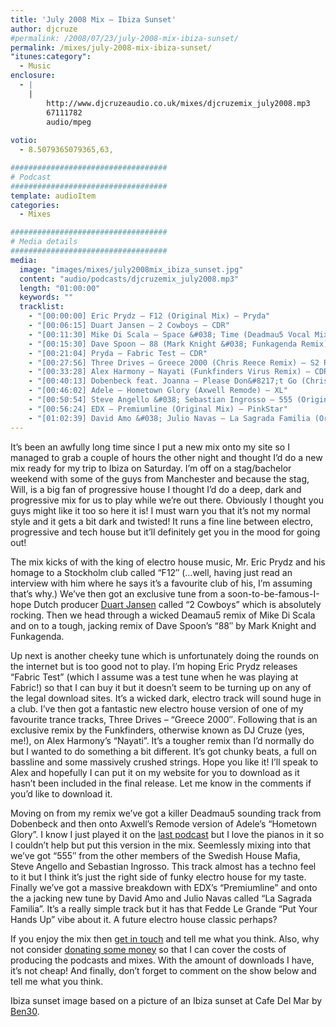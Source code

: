 ```yaml
---
title: 'July 2008 Mix – Ibiza Sunset'
author: djcruze
#permalink: /2008/07/23/july-2008-mix-ibiza-sunset/
permalink: /mixes/july-2008-mix-ibiza-sunset/
"itunes:category":
  - Music
enclosure:
  - |
    |
        http://www.djcruzeaudio.co.uk/mixes/djcruzemix_july2008.mp3
        67111782
        audio/mpeg
        
votio:
  - 8.5079365079365,63,

###################################
# Podcast
###################################
template: audioItem
categories:
  - Mixes

###################################
# Media details
###################################
media:
  image: "images/mixes/july2008mix_ibiza_sunset.jpg"
  content: "audio/podcasts/djcruzemix_july2008.mp3"
  length: "01:00:00"
  keywords: ""
  tracklist:
    - "[00:00:00] Eric Prydz – F12 (Original Mix) – Pryda"
    - "[00:06:15] Duart Jansen – 2 Cowboys – CDR"
    - "[00:11:30] Mike Di Scala – Space &#038; Time (Deadmau5 Vocal Mix) – 3Beat Blue"
    - "[00:15:30] Dave Spoon – 88 (Mark Knight &#038; Funkagenda Remix) – Toolroom Records"
    - "[00:21:04] Pryda – Fabric Test – CDR"
    - "[00:27:56] Three Drives – Greece 2000 (Chris Reece Remix) – S2 Records"
    - "[00:33:28] Alex Harmony – Nayati (Funkfinders Virus Remix) – CDR"
    - "[00:40:13] Dobenbeck feat. Joanna – Please Don&#8217;t Go (Chris Reece Too Late Remix) – Sirup Music"
    - "[00:46:02] Adele – Hometown Glory (Axwell Remode) – XL"
    - "[00:50:54] Steve Angello &#038; Sebastian Ingrosso – 555 (Original Mix) – Refune"
    - "[00:56:24] EDX – Premiumline (Original Mix) – PinkStar"
    - "[01:02:39] David Amo &#038; Julio Navas – La Sagrada Familia (Original Mix) – Lowered Recordings"
---
```


It&#8217;s been an awfully long time since I put a new mix onto my site so I managed to grab a couple of hours the other night and thought I&#8217;d do a new mix ready for my trip to Ibiza on Saturday. I&#8217;m off on a stag/bachelor weekend with some of the guys from Manchester and because the stag, Will, is a big fan of progressive house I thought I&#8217;d do a deep, dark and progressive mix for us to play while we&#8217;re out there. Obviously I thought you guys might like it too so here it is! I must warn you that it&#8217;s not my normal style and it gets a bit dark and twisted! It runs a fine line between electro, progressive and tech house but it&#8217;ll definitely get you in the mood for going out!

The mix kicks of with the king of electro house music, Mr. Eric Prydz and his homage to a Stockholm club called &#8220;F12&#8243; (&#8230;well, having just read an interview with him where he says it&#8217;s a favourite club of his, I&#8217;m assuming that&#8217;s why.) We&#8217;ve then got an exclusive tune from a soon-to-be-famous-I-hope Dutch producer [Duart Jansen][2] called &#8220;2 Cowboys&#8221; which is absolutely rocking. Then we head through a wicked Deamau5 remix of Mike Di Scala and on to a tough, jacking remix of Dave Spoon&#8217;s &#8220;88&#8243; by Mark Knight and Funkagenda.

Up next is another cheeky tune which is unfortunately doing the rounds on the internet but is too good not to play. I&#8217;m hoping Eric Prydz releases &#8220;Fabric Test&#8221; (which I assume was a test tune when he was playing at Fabric!) so that I can buy it but it doesn&#8217;t seem to be turning up on any of the legal download sites. It&#8217;s a wicked dark, electro track will sound huge in a club. I&#8217;ve then got a fantastic new electro house version of one of my favourite trance tracks, Three Drives – &#8220;Greece 2000&#8243;. Following that is an exclusive remix by the Funkfinders, otherwise known as DJ Cruze (yes, me!), on Alex Harmony&#8217;s &#8220;Nayati&#8221;. It&#8217;s a tougher remix than I&#8217;d normally do but I wanted to do something a bit different. It&#8217;s got chunky beats, a full on bassline and some massively crushed strings. Hope you like it! I&#8217;ll speak to Alex and hopefully I can put it on my website for you to download as it hasn&#8217;t been included in the final release. Let me know in the comments if you&#8217;d like to download it.

Moving on from my remix we&#8217;ve got a killer Deadmau5 sounding track from Dobenbeck and then onto Axwell&#8217;s Remode version of Adele&#8217;s &#8220;Hometown Glory&#8221;. I know I just played it on the [last podcast][3] but I love the pianos in it so I couldn&#8217;t help but put this version in the mix. Seemlessly mixing into that we&#8217;ve got &#8220;555&#8243; from the other members of the Swedish House Mafia, Steve Angello and Sebastian Ingrosso. This track almost has a techno feel to it but I think it&#8217;s just the right side of funky electro house for my taste. Finally we&#8217;ve got a massive breakdown with EDX&#8217;s &#8220;Premiumline&#8221; and onto the a jacking new tune by David Amo and Julio Navas called &#8220;La Sagrada Familia&#8221;. It&#8217;s a really simple track but it has that Fedde Le Grande &#8220;Put Your Hands Up&#8221; vibe about it. A future electro house classic perhaps?

If you enjoy the mix then [get in touch][4] and tell me what you think. Also, why not consider [donating some money][5] so that I can cover the costs of producing the podcasts and mixes. With the amount of downloads I have, it&#8217;s not cheap! And finally, don&#8217;t forget to comment on the show below and tell me what you think.

Ibiza sunset image based on a picture of an Ibiza sunset at Cafe Del Mar by [Ben30][8].

 [1]: http://www.djcruze.co.uk/cms/wp-content/uploads/2008/07/july2008mix_ibiza_sunset.jpg
 [2]: http://www.myspace.com/duartjansen
 [3]: http://www.djcruze.co.uk/cms/2008/07/20/episode-41-neon-lights/
 [4]: /cms/contact/
 [5]: http://www.dreamhost.com/donate.cgi?id=8244
 [6]: http://www.djcruze.co.uk/cms/wp-content/DownloadButton.gif
 [7]: http://www.djcruzeaudio.co.uk/mixes/djcruzemix_july2008.mp3
 [8]: http://www.flickr.com/photos/ben30/14215189/